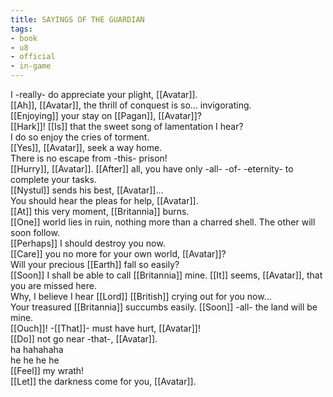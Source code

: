 ```yaml
---
title: SAYINGS OF THE GUARDIAN
tags:
- book
- u8
- official
- in-game
---
```


  
I -really- do appreciate your plight, [[Avatar]].  
[[Ah]], [[Avatar]], the thrill of conquest is so... invigorating.  
[[Enjoying]] your stay on [[Pagan]], [[Avatar]]?  
[[Hark]]! [[Is]] that the sweet song of lamentation I hear?  
I do so enjoy the cries of torment.  
[[Yes]], [[Avatar]], seek a way home.  
There is no escape from -this- prison!  
[[Hurry]], [[Avatar]]. [[After]] all, you have only -all- -of- -eternity- to complete your tasks.  
[[Nystul]] sends his best, [[Avatar]]...  
You should hear the pleas for help, [[Avatar]].  
[[At]] this very moment, [[Britannia]] burns.  
[[One]] world lies in ruin, nothing more than a charred shell. The other will soon follow.  
[[Perhaps]] I should destroy you now.  
[[Care]] you no more for your own world, [[Avatar]]?  
Will your precious [[Earth]] fall so easily?  
[[Soon]] I shall be able to call [[Britannia]] mine. [[It]] seems, [[Avatar]], that you are missed here.  
Why, I believe I hear [[Lord]] [[British]] crying out for you now...  
Your treasured [[Britannia]] succumbs easily. [[Soon]] -all- the land will be mine.  
[[Ouch]]! -[[That]]- must have hurt, [[Avatar]]!  
[[Do]] not go near -that-, [[Avatar]].  
ha hahahaha  
he he he he  
[[Feel]] my wrath!  
[[Let]] the darkness come for you, [[Avatar]].
